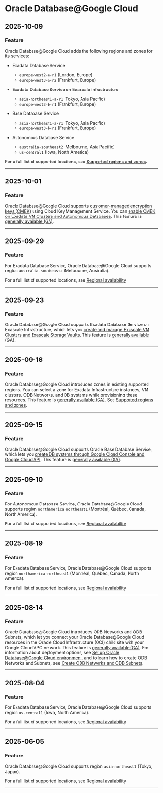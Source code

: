 # Oracle Database@Google Cloud

## 2025-10-09

### Feature

Oracle Database@Google Cloud adds the following regions and zones for its services:

* Exadata Database Service

  + `europe-west2-a-r1` (London, Europe)
  + `europe-west3-a-r2` (Frankfurt, Europe)
* Exadata Database Service on Exascale infrastructure

  + `asia-northeast1-a-r1` (Tokyo, Asia Pacific)
  + `europe-west3-b-r1` (Frankfurt, Europe)
* Base Database Service

  + `asia-northeast1-a-r1` (Tokyo, Asia Pacific)
  + `europe-west3-b-r1` (Frankfurt, Europe)
* Autonomous Database Service

  + `australia-southeast2` (Melbourne, Asia Pacific)
  + `us-central1` (Iowa, North America)

For a full list of supported locations, see [Supported regions and zones](https://docs.cloud.google.com/oracle/database/docs/regions-and-zones).

---
## 2025-10-01

### Feature

Oracle Database@Google Cloud supports [customer-managed encryption keys (CMEK)](https://docs.cloud.google.com/oracle/database/docs/cmek) using Cloud Key Management Service. You can [enable CMEK on Exadata VM Clusters and Autonomous Databases](https://docs.cloud.google.com/oracle/database/docs/use-cmek). This feature is [generally available (GA)](https://cloud.google.com/products#product-launch-stages).

---
## 2025-09-29

### Feature

For Exadata Database Service, Oracle Database@Google Cloud supports region `australia-southeast2` (Melbourne, Australia).

For a full list of supported locations, see [Regional availability](https://docs.cloud.google.com/oracle/database/docs/available-configurations#regions)

---
## 2025-09-23

### Feature

Oracle Database@Google Cloud supports Exadata Database Service on Exascale Infrastructure, which lets you [create and manage Exascale VM Clusters and Exascale Storage Vaults](https://cloud.google.com/oracle/database/docs/create-exascale-clusters). This feature is [generally available (GA)](https://cloud.google.com/products#product-launch-stages).

---
## 2025-09-16

### Feature

Oracle Database@Google Cloud introduces zones in existing supported regions. You can select a zone for Exadata Infrastructure instances, VM clusters, ODB Networks, and DB systems while provisioning these resources. This feature is [generally available (GA)](https://cloud.google.com/products#product-launch-stages). See [Supported regions and zones](https://cloud.google.com/oracle/database/docs/regions-and-zones).

---
## 2025-09-15

### Feature

Oracle Database@Google Cloud supports Oracle Base Database Service, which lets you [create DB systems through Google Cloud Console and Google Cloud API](https://cloud.google.com/oracle/database/docs/create-base-db-system). This feature is [generally available (GA)](https://cloud.google.com/products#product-launch-stages).

---
## 2025-09-10

### Feature

For Autonomous Database Service, Oracle Database@Google Cloud supports region `northamerica-northeast1` (Montréal, Québec, Canada, North America).

For a full list of supported locations, see [Regional availability](https://cloud.google.com/oracle/database/docs/available-configurations#regions)

---
## 2025-08-19

### Feature

For Exadata Database Service, Oracle Database@Google Cloud supports region `northamerica-northeast1` (Montréal, Québec, Canada, North America).

For a full list of supported locations, see [Regional availability](https://cloud.google.com/oracle/database/docs/available-configurations#regions)

---
## 2025-08-14

### Feature

Oracle Database@Google Cloud introduces ODB Networks and ODB Subnets, which let you connect your Oracle Database@Google Cloud resources in the Oracle Cloud Infrastructure (OCI) child site with your Google Cloud VPC network. This feature is [generally available (GA)](https://cloud.google.com/products#product-launch-stages). For information about deployment options, see [Set up Oracle Database@Google Cloud environment](https://cloud.google.com/oracle/database/docs/setup-oracle-database-environment), and to learn how to create ODB Networks and Subnets, see [Create ODB Networks and ODB Subnets](https://cloud.google.com/oracle/database/docs/create-odb-network).

---
## 2025-08-04

### Feature

For Exadata Database Service, Oracle Database@Google Cloud supports region `us-central1` (Iowa, North America).

For a full list of supported locations, see [Regional availability](https://cloud.google.com/oracle/database/docs/available-configurations#regions)

---
## 2025-06-05

### Feature

Oracle Database@Google Cloud supports region `asia-northeast1` (Tokyo, Japan).

For a full list of supported locations, see [Regional availability](https://cloud.google.com/oracle/database/docs/available-configurations#regions)

---
